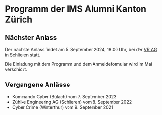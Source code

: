 # Programm der IMS Alumni Kanton Zürich

## Nächster Anlass

Der nächste Anlass findet am 5. September 2024, 18:00 Uhr, bei der
[VR AG](https://vrag.ch/)
in Schlieren statt.

Die Einladung mit dem Programm und dem Anmeldeformular wird im Mai
verschickt.

## Vergangene Anlässe

* Kommando Cyber (Bülach) vom 7. September 2023
* Zühlke Engineering AG (Schlieren) vom 8. September 2022
* Cyber Crime (Winterthur) vom 9. September 2021